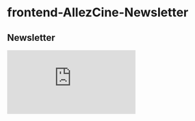 # frontend-AllezCine-Newsletter
## Newsletter
![Pour la visualiser](https://maxime-christiaens.github.io/frontend-AllezCine-Newsletter/index.html)
